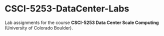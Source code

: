 # CSCI-5253-DataCenter-Labs

Lab assignments for the course **CSCI-5253 Data Center Scale Computing** (University of Colorado Boulder).
